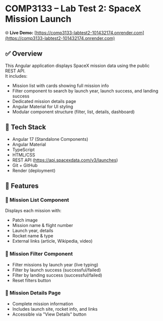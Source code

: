 # COMP3133 – Lab Test 2: SpaceX Mission Launch

🌐 **Live Demo:** [https://comp3133-labtest2-101432174.onrender.com](https://comp3133-labtest2-101432174.onrender.com)

## ✅ Overview

This Angular application displays SpaceX mission data using the public REST API.  
It includes:

- Mission list with cards showing full mission info
- Filter component to search by launch year, launch success, and landing success
- Dedicated mission details page
- Angular Material for UI styling
- Modular component structure (filter, list, details, dashboard)

## 🔧 Tech Stack

- Angular 17 (Standalone Components)
- Angular Material
- TypeScript
- HTML/CSS
- REST API (https://api.spacexdata.com/v3/launches)
- Git + GitHub
- Render (deployment)

## 🚀 Features

### 🔹 Mission List Component
Displays each mission with:
- Patch image
- Mission name & flight number
- Launch year, details
- Rocket name & type
- External links (article, Wikipedia, video)

### 🔹 Mission Filter Component
- Filter missions by launch year (live typing)
- Filter by launch success (successful/failed)
- Filter by landing success (successful/failed)
- Reset filters button

### 🔹 Mission Details Page
- Complete mission information
- Includes launch site, rocket info, and links
- Accessible via "View Details" button